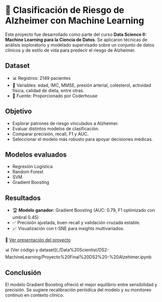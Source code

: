 # 🧠 Clasificación de Riesgo de Alzheimer con Machine Learning

Este proyecto fue desarrollado como parte del curso **Data Science II: Machine Learning para la Ciencia de Datos**. Se aplicaron técnicas de análisis exploratorio y modelado supervisado sobre un conjunto de datos clínicos y de estilo de vida para predecir el riesgo de Alzheimer.

## Dataset

- 📊 Registros: 2149 pacientes
- 🔢 Variables: edad, IMC, MMSE, presión arterial, colesterol, actividad física, calidad de dieta, entre otras.
- 📌 Fuente: Proporcionado por Coderhouse

## Objetivo

- Explorar patrones de riesgo vinculados a Alzheimer.
- Evaluar distintos modelos de clasificación.
- Comparar precisión, recall, F1 y AUC.
- Seleccionar el modelo más robusto para apoyar decisiones médicas.

## Modelos evaluados

- Regresión Logística
- Random Forest
- SVM
- Gradient Boosting

## Resultados

- 🏆 **Modelo ganador:** Gradient Boosting (AUC: 0.79, F1 optimizado con umbral 0.45)
- ✅ Precisión ajustada, buen recall y validación cruzada estable.
- 📈 Visualización con t-SNE para insights multivariados.

📄 [Ver presentación del proyecto](./Informe%20-%20Alzheimer.pptx)

📊 [Ver código y dataset](./Data%20Scientist/DS2-MachineLearning/Proyecto%20Final%20DS2%20-%20Alzehimer.ipynb

## Conclusión

El modelo Gradient Boosting ofreció el mejor equilibrio entre sensibilidad y precisión. Se sugiere recalibración periódica del modelo y su monitoreo continuo en contexto clínico.
